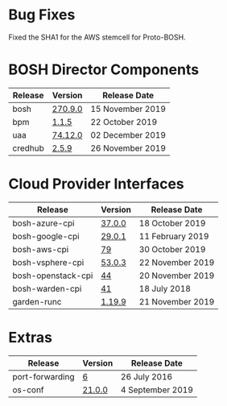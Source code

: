 # Bug Fixes

Fixed the SHA1 for the AWS stemcell for Proto-BOSH.

# BOSH Director Components

| Release | Version | Release Date |
| ------- | ------- | ------------ |
| bosh | [270.9.0](https://github.com/cloudfoundry/bosh/releases/tag/v270.9.0) | 15 November 2019 |
| bpm | [1.1.5](https://github.com/cloudfoundry/bpm-release/releases/tag/v1.1.5) | 22 October 2019 |
| uaa | [74.12.0](https://github.com/cloudfoundry/uaa-release/releases/tag/v74.12.0) | 02 December 2019 |
| credhub | [2.5.9](https://github.com/pivotal-cf/credhub-release/releases/tag/2.5.9) | 26 November 2019 |

# Cloud Provider Interfaces

| Release | Version | Release Date |
| ------- | ------- | ------------ |
| bosh-azure-cpi | [37.0.0](https://github.com/cloudfoundry/bosh-azure-cpi-release/releases/tag/v37.0.0) | 18 October 2019 |
| bosh-google-cpi | [29.0.1](https://github.com/cloudfoundry/bosh-google-cpi-release/releases/tag/v29.0.1) | 11 February 2019 |
| bosh-aws-cpi | [79](https://github.com/cloudfoundry/bosh-aws-cpi-release/releases/tag/v79) | 30 October 2019 |
| bosh-vsphere-cpi | [53.0.3](https://github.com/cloudfoundry/bosh-vsphere-cpi-release/releases/tag/v53.0.3) | 22 November 2019 |
| bosh-openstack-cpi | [44](https://github.com/cloudfoundry/bosh-openstack-cpi-release/releases/tag/v44) | 20 November 2019 |
| bosh-warden-cpi | [41](https://github.com/cppforlife/bosh-warden-cpi-release/releases/tag/v41) | 18 July 2018 |
| garden-runc | [1.19.9](https://github.com/cloudfoundry/garden-runc-release/releases/tag/v1.19.9) | 21 November 2019 |

# Extras
| Release | Version | Release Date |
| ------- | ------- | ------------ |
| port-forwarding | [6](https://github.com/cloudfoundry-community/port-forwarding-boshrelease/releases/tag/v6) | 26 July 2016 |
| os-conf | [21.0.0](https://github.com/cloudfoundry/os-conf-release/releases/tag/v21.0.0) | 4 September 2019 |
